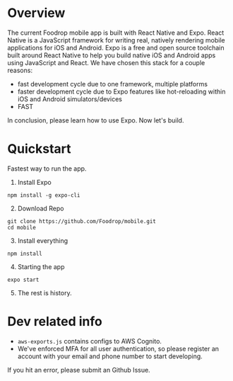 # Overview
The current Foodrop mobile app is built with React Native and Expo. React Native is a JavaScript framework for writing real, natively rendering mobile applications for iOS and Android. Expo is a free and open source toolchain built around React Native to help you build native iOS and Android apps using JavaScript and React. We have chosen this stack for a couple reasons:
- fast development cycle due to one framework, multiple platforms
- faster development cycle due to Expo features like hot-reloading within iOS and Android simulators/devices
- FAST

In conclusion, please learn how to use Expo. Now let's build.

# Quickstart
Fastest way to run the app.

1. Install Expo
```
npm install -g expo-cli
```

2. Download Repo
```
git clone https://github.com/Foodrop/mobile.git
cd mobile
```

3. Install everything
```
npm install
```

4. Starting the app
```
expo start
```

5. The rest is history.

# Dev related info
- ```aws-exports.js``` contains configs to AWS Cognito.
- We've enforced MFA for all user authentication, so please register an account with your email and phone number to start developing.

If you hit an error, please submit an Github Issue.
